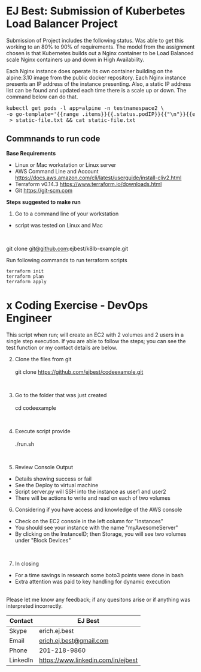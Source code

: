 # EJ Best: Submission of Kuberbetes Load Balancer Project 

Submission of Project includes the following status.  Was able to get this working to an 80% to 90% of requirements.  The model from the assignment chosen is that Kubernetes builds out a Nginx container to be Load Balanced scale Nginx containers up and down in High Availability. 

Each Nginx instance does operate its own container building on the alpine:3.10 image from the public docker repository.   Each Nginx instance presents an IP address of the instance presenting.  Also, a static IP address list can be found and updated each time there is a scale up or down.  The command below can do that.
<pre>
kubectl get pods -l app=alpine -n testnamespace2 \
-o go-template='{{range .items}}{{.status.podIP}}{{"\n"}}{{end}}' \
 > static-file.txt && cat static-file.txt
</pre>


## Commnands to run code 


**Base Requirements**
 <br>
-  Linux or Mac workstation or Linux server
-  AWS Command Line and Account <br>
    https://docs.aws.amazon.com/cli/latest/userguide/install-cliv2.html<br>
-  Terraform v0.14.3
    https://www.terraform.io/downloads.html
-  Git
    https://git-scm.com

**Steps suggested to make run** 
1. Go to a command line of your workstation<br>
- script was tested on Linux and Mac
<br>

git clone git@github.com:ejbest/k8lb-example.git

Run following commands to run terraform scripts

```
terraform init
terraform plan
terraform apply
```



# x Coding Exercise - DevOps Engineer #

This script when run; will create an EC2 with 2 volumes and 2 users in a single step execution.  If you are able to follow the steps; you can see the test function or my contact details are below.

2. Clone the files from git<br><br>
    git clone https://github.com/ejbest/codeexample.git<br>
<br>

3. Go to the folder that was just created<br><br>
    cd codeexample<br>
<br>

4. Execute script provide<br><br>
    ./run.sh
<br>

5. Review Console Output
-  Details showing success or fail
-  See the Deploy to virtual machine
-  Script server.py will SSH into the instance as user1 and user2
-  There will be actions to write and read on each of two volumes

6. Considering if you have access and knowledge of the AWS console
- Check on the EC2 console in the left column for "Instances"<br>
- You should see your instance with the name "myAwesomeServer"<br>
- By clicking on the InstanceID; then Storage, you will see two volumes under "Block Devices"<br>
<br>

7. In closing 
- For a time savings in research some boto3 points were done in bash<br>
- Extra attention was paid to key handling for dynamic execution<br>
<br>
Please let me know any feedback; if any quesitons arise or if anything was interpreted incorrectly.
<br>


| Contact  | EJ Best
| ------------ | -------------------------------------
| Skype | erich.ej.best
| Email | erich.ej.best@gmail.com
| Phone | 201-218-9860
| LinkedIn | https://www.linkedin.com/in/ejbest
